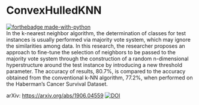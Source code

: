 # ConvexHulledKNN
[![forthebadge made-with-python](http://ForTheBadge.com/images/badges/made-with-python.svg)](https://www.python.org/)  
In the k-nearest neighbor algorithm, the determination of classes for test instances is usually performed via majority vote system, which may ignore the similarities among data. In this research, the researcher proposes an approach to fine-tune the selection of neighbors to be passed to the majority vote system through the construction of a random n-dimensional hyperstructure around the test instance by introducing a new threshold parameter. The accuracy of results, 80.7%, is compared to the accuracy obtained from the conventional k-NN algorithm, 77.2%, when performed on the Haberman’s Cancer Survival Dataset.

arXiv: https://arxiv.org/abs/1906.04559
[![DOI](https://zenodo.org/badge/DOI/10.5281/zenodo.3244260.svg)](https://doi.org/10.5281/zenodo.3244260)
